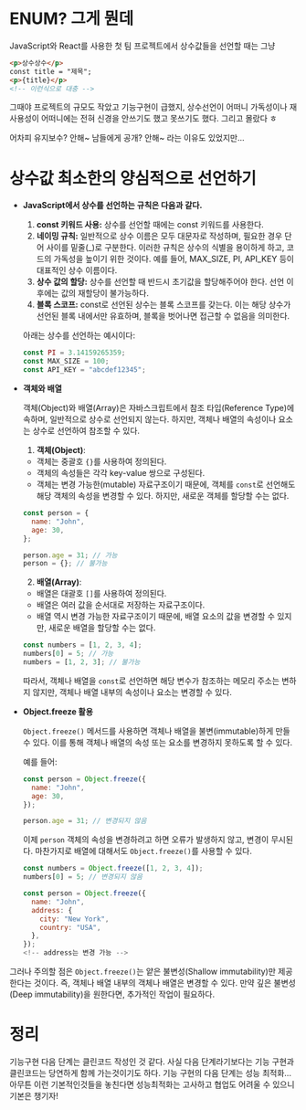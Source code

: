 <!-- @format -->

# ENUM? 그게 뭔데

JavaScript와 React를 사용한 첫 팀 프로젝트에서 상수값들을 선언할 때는 그냥

```html
<p>상수상수</p>
const title = "제목";
<p>{title}</p>
<!-- 이런식으로 대충 -->
```

그때야 프로젝트의 규모도 작았고 기능구현이 급했지,
상수선언이 어떠니 가독성이나 재사용성이 어떠니에는 전혀 신경을 안쓰기도 했고 못쓰기도 했다. 그리고 몰랐다 ㅎ

어차피 유지보수? 안해~ 남들에게 공개? 안해~ 라는 이유도 있었지만...

# 상수값 최소한의 양심적으로 선언하기

- **JavaScript에서 상수를 선언하는 규칙은 다음과 같다.**

  1. **const 키워드 사용:**
     상수를 선언할 때에는 const 키워드를 사용한다.
  2. **네이밍 규칙:**
     일반적으로 상수 이름은 모두 대문자로 작성하며, 필요한 경우 단어 사이를 밑줄(\_)로 구분한다. 이러한 규칙은 상수의 식별을 용이하게 하고, 코드의 가독성을 높이기 위한 것이다. 예를 들어, MAX_SIZE, PI, API_KEY 등이 대표적인 상수 이름이다.
  3. **상수 값의 할당:**
     상수를 선언할 때 반드시 초기값을 할당해주어야 한다. 선언 이후에는 값의 재할당이 불가능하다.
  4. **블록 스코프:**
     const로 선언된 상수는 블록 스코프를 갖는다. 이는 해당 상수가 선언된 블록 내에서만 유효하며, 블록을 벗어나면 접근할 수 없음을 의미한다.

  아래는 상수를 선언하는 예시이다:

  ```js
  const PI = 3.14159265359;
  const MAX_SIZE = 100;
  const API_KEY = "abcdef12345";
  ```

- **객체와 배열**

  객체(Object)와 배열(Array)은 자바스크립트에서 참조 타입(Reference Type)에 속하며, 일반적으로 상수로 선언되지 않는다. 하지만, 객체나 배열의 속성이나 요소는 상수로 선언하여 참조할 수 있다.

  1. **객체(Object)**:

  - 객체는 중괄호 `{}`를 사용하여 정의된다.
  - 객체의 속성들은 각각 key-value 쌍으로 구성된다.
  - 객체는 변경 가능한(mutable) 자료구조이기 때문에, 객체를 `const`로 선언해도 해당 객체의 속성을 변경할 수 있다. 하지만, 새로운 객체를 할당할 수는 없다.

  ```javascript
  const person = {
    name: "John",
    age: 30,
  };

  person.age = 31; // 가능
  person = {}; // 불가능
  ```

  2. **배열(Array)**:

  - 배열은 대괄호 `[]`를 사용하여 정의된다.
  - 배열은 여러 값을 순서대로 저장하는 자료구조이다.
  - 배열 역시 변경 가능한 자료구조이기 때문에, 배열 요소의 값을 변경할 수 있지만, 새로운 배열을 할당할 수는 없다.

  ```javascript
  const numbers = [1, 2, 3, 4];
  numbers[0] = 5; // 가능
  numbers = [1, 2, 3]; // 불가능
  ```

  따라서, 객체나 배열을 `const`로 선언하면 해당 변수가 참조하는 메모리 주소는 변하지 않지만, 객체나 배열 내부의 속성이나 요소는 변경할 수 있다.

- **Object.freeze 활용**

  `Object.freeze()` 메서드를 사용하면 객체나 배열을 불변(immutable)하게 만들 수 있다. 이를 통해 객체나 배열의 속성 또는 요소를 변경하지 못하도록 할 수 있다.

  예를 들어:

  ```javascript
  const person = Object.freeze({
    name: "John",
    age: 30,
  });

  person.age = 31; // 변경되지 않음
  ```

  이제 `person` 객체의 속성을 변경하려고 하면 오류가 발생하지 않고, 변경이 무시된다. 마찬가지로 배열에 대해서도 `Object.freeze()`를 사용할 수 있다.

  ```javascript
  const numbers = Object.freeze([1, 2, 3, 4]);
  numbers[0] = 5; // 변경되지 않음
  ```

  ```js
  const person = Object.freeze({
    name: "John",
    address: {
      city: "New York",
      country: "USA",
    },
  });
  <!-- address는 변경 가능 -->
  ```

그러나 주의할 점은 `Object.freeze()`는 얕은 불변성(Shallow immutability)만 제공한다는 것이다. 즉, 객체나 배열 내부의 객체나 배열은 변경할 수 있다. 만약 깊은 불변성(Deep immutability)을 원한다면, 추가적인 작업이 필요하다.

# 정리

기능구현 다음 단계는 클린코드 작성인 것 같다. 사실 다음 단계라기보다는 기능 구현과 클린코드는 당연하게 함께 가는것이기도 하다.
기능 구현의 다음 단계는 성능 최적화...
아무튼 이런 기본적인것들을 놓친다면 성능최적화는 고사하고 협업도 어려울 수 있으니 기본은 챙기자!
